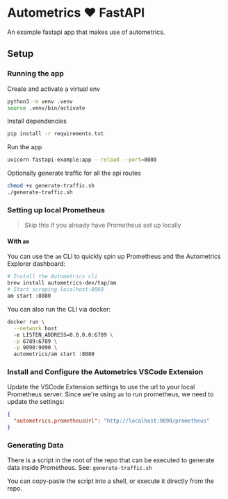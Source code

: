 # Autometrics :heart: FastAPI

An example fastapi app that makes use of autometrics.

## Setup

### Running the app

Create and activate a virtual env

```sh
python3 -m venv .venv
source .venv/bin/activate
```

Install dependencies

```sh
pip install -r requirements.txt
```

Run the app

```sh
uvicorn fastapi-example:app --reload --port=8080
```

Optionally generate traffic for all the api routes

```sh
chmod +x generate-traffic.sh
./generate-traffic.sh
```

### Setting up local Prometheus

> Skip this if you already have Prometheus set up locally

#### With `am`

You can use the `am` CLI to quickly spin up Prometheus and the Autometrics Explorer dashboard:

```sh
# Install the Autometrics cli
brew install autometrics-dev/tap/am
# Start scraping localhost:8080
am start :8080
```

You can also run the CLI via docker:

```sh
docker run \
  --network host
  -e LISTEN_ADDRESS=0.0.0.0:6789 \
  -p 6789:6789 \
  -p 9090:9090 \
  autometrics/am start :8080
```

### Install and Configure the Autometrics VSCode Extension

Update the VSCode Extension settings to use the url to your local Prometheus server. Since we're using `am` to run prometheus, we need to update the settings:

```json
{
  "autometrics.prometheusUrl": "http://localhost:9090/prometheus"
}
```

### Generating Data

There is a script in the root of the repo that can be executed to generate data inside Prometheus. See: `generate-traffic.sh`

You can copy-paste the script into a shell, or execute it directly from the repo.
